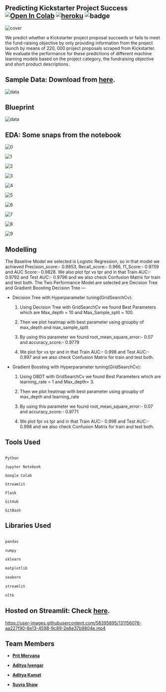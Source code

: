## Predicting Kickstarter Project Success [![Open In Colab](https://colab.research.google.com/assets/colab-badge.svg)](https://colab.research.google.com/drive/1iUEsroGaEK6EC-K8kpGMGgWRzJBOkicH) [![heroku](https://img.shields.io/badge/%E2%86%91_Deployed_to-Heroku-7056bf.svg?style=plastic)](https://kickstarter-project-success-1.herokuapp.com/) ![badge](https://img.shields.io/github/repo-size/suvrashaw/Predicting-Kickstarter-Project-Success?style=plastic)

![cover](images/cover.jpg)

We predict whether a Kickstarter project proposal succeeds or fails to meet the fund-raising objective by only providing information from the project launch by means of 220, 000 project proposals scraped from Kickstarter. We evaluate the performance for these predictions of different machine learning models based on the project category, the fundraising objective and short product descriptions.

## Sample Data: Download from [**here**](https://webrobots.io/kickstarter-datasets/).

![data](images/data.png)

## Blueprint

![data](images/blueprint.png)

## EDA: Some snaps from the notebook

![0](images/0.png)

![1](images/1.png)

![2](images/2.png)

![3](images/3.png)

![4](images/4.png)

![5](images/5.png)

![6](images/6.png)

![7](images/7.png)

![8](images/8.png)

![9](images/9.png)

## Modelling

The Baseline Model we selected is Logistic Regression, so in that model we achieved Precision_score:- 0.9853, Recall_score:- 0.966, f1_Score:- 0.9759 and AUC Score:- 0.9828. We also plot fpr vs tpr and in that Train AUC:- 0.9792 and Test AUC:- 0.9796 and we also check Confusion Matrix for train and test both. The Two Performance Model are selected are Decision Tree and Gradient Boosting Decision Tree —

- Decision Tree with Hyperparameter tuning(GridSearchCv):

    1. Using Decision Tree with GridSearchCv we found Best Parameters which are Max_depth = 10 and Max_Sample_split = 100.

    2. Then we plot heatmap with best parameter using groupby of max_depth and max_sample_split

    3. By using this parameter we found root_mean_square_error:- 0.07 and accuracy_score:- 0.9779

    4. We plot fpr vs tpr and in that Train AUC:- 0.998 and Test AUC:- 0.997 and we also check Confusion Matrix for train and test both.

- Gradient Boosting with Hyperparameter tuning(GridSearchCv):

    1. Using GBDT with GridSearchCv we found Best Parameters which are learning_rate = 1 and Max_depth= 3.

    2. Then we plot heatmap with best parameter using groupby of max_depth and learning_rate

    3. By using this parameter we found root_mean_square_error:- 0.07 and accuracy_score:- 0.9771

    4. We plot fpr vs tpr and in that Train AUC:- 0.998 and Test AUC:- 0.998 and we also check Confusion Matrix for train and test both.

## Tools Used

```

Python

Jupyter Notebook

Google Colab

Streamlit

Flask

GitHub

GitBash

```

## Libraries Used

```python

pandas

numpy

sklearn

matplotlib

seaborn

streamlit

nltk

```

## Hosted on Streamlit: Check **[here](https://share.streamlit.io/designer7876/kickstarter-success-prediction/main/app.py)**.

https://user-images.githubusercontent.com/56395895/131156078-aa227f90-8e13-4598-9c89-2e6e37b9804e.mp4

## Team Members

- [**Prit Mervana**](https://github.com/Prit005)

- [**Aditya Iyengar**](https://github.com/Designer7876)

- [**Aditya Kamat**](https://github.com/Webdesigner2710)

- [**Suvra Shaw**](https://github.com/suvrashaw)
